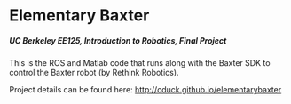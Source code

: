 # Elementary Baxter

##### UC Berkeley EE125, Introduction to Robotics, Final Project

This is the ROS and Matlab code that runs along with the Baxter SDK to control the Baxter robot (by Rethink Robotics).

Project details can be found here: http://cduck.github.io/elementarybaxter

